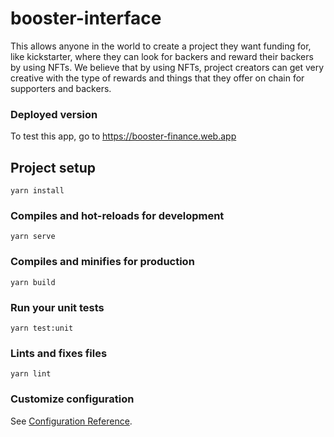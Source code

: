 # booster-interface

This allows anyone in the world to create a project they want funding for, like kickstarter, where they can look for backers and reward their backers by using NFTs. We believe that by using NFTs, project creators can get very creative with the type of rewards and things that they offer on chain for supporters and backers.

### Deployed version
To test this app, go to https://booster-finance.web.app

## Project setup
```
yarn install
```

### Compiles and hot-reloads for development
```
yarn serve
```

### Compiles and minifies for production
```
yarn build
```

### Run your unit tests
```
yarn test:unit
```

### Lints and fixes files
```
yarn lint
```

### Customize configuration
See [Configuration Reference](https://cli.vuejs.org/config/).
